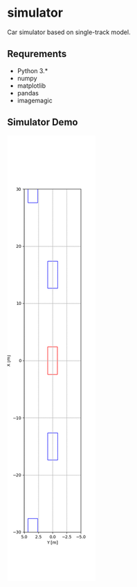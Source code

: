 # simulator
Car simulator based on single-track model.

## Requrements
- Python 3.*
- numpy
- matplotlib
- pandas
- imagemagic

## Simulator Demo
![result](https://github.com/re0064hx/simulator/blob/master/simulation.gif)
